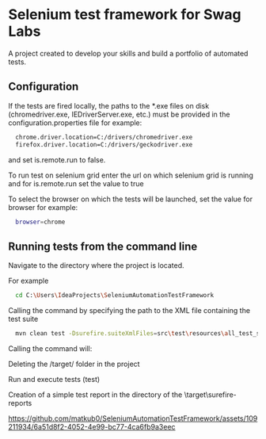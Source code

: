 # Selenium test framework for Swag Labs

A project created to develop your skills and build a portfolio of automated tests.

## Configuration
If the tests are fired locally, the paths to the *.exe files on disk (chromedriver.exe, IEDriverServer.exe, etc.) must be provided in the configuration.properties file  for example:

```bash
  chrome.driver.location=C:/drivers/chromedriver.exe
  firefox.driver.location=C:/drivers/geckodriver.exe
```
and set is.remote.run to false.

To run test on selenium grid enter the url on which selenium grid is running and for is.remote.run set the value to true

To select the browser on which the tests will be launched, set the value for browser for example:
```bash
  browser=chrome
```

## Running tests from the command line

Navigate to the directory where the project is located.

For example
```bash
  cd C:\Users\IdeaProjects\SeleniumAutomationTestFramework
```
Calling the command by specifying the path to the XML file containing the test suite

```bash
  mvn clean test -Dsurefire.suiteXmlFiles=src\test\resources\all_test_suite.xml
```
Calling the command will:

Deleting the /target/ folder in the project

Run and execute tests (test)

Creation of a simple test report in the directory of the \target\surefire-reports



https://github.com/matkub0/SeleniumAutomationTestFramework/assets/109211934/6a51d8f2-4052-4e99-bc77-4ca6fb9a3eec



